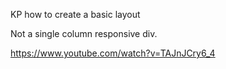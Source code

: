 KP how to create a basic layout

Not a single column responsive div.

https://www.youtube.com/watch?v=TAJnJCry6_4
